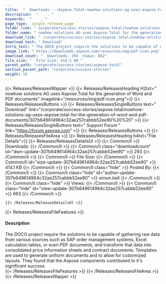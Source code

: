 ```yaml
---
title:  "  Downloads ---Aspose.Total-nowhow-solutions-ag-uses-aspose.total-for-the-generation-of-word-and-pdf-documents . " 
description:  "    . " 
keywords:  "    . " 
page_type:  single_release_page
folder_link: " corporate/success-stories/aspose.total/nowhow-solutions-ag-uses-aspose.total-for-the-generation-of-word-and-pdf-documents/"
folder_name: " nowhow solutions AG uses Aspose.Total for the generation of Word and PDF documents"
download_link: " /corporate/success-stories/aspose.total/nowhow-solutions-ag-uses-aspose.total-for-the-generation-of-word-and-pdf-documents/307b649614964c32ae257cabbb52ee90"
download_text: " Download"
Intro_text: " The DOCO project require the solutions to be capable of gathering raw data from ..."
image_link: " https://downloads.aspose.com/resources/img/pdf-icon.png"
download_count: "  Downloads: 293  Views: 662"
file_size: "  File Size: 414.1 KB "
parent_path: "corporate/success-stories/aspose.total"
section_parent_path: "corporate/success-stories"
weight: 10 
---
```


{{< Releases/ReleasesWapper >}}
  {{< Releases/ReleasesHeading H2txt=" nowhow solutions AG uses Aspose.Total for the generation of Word and PDF documents" imagelink="/resources/img/pdf-icon.png">}}
  {{< Releases/ReleasesButtons >}}
    {{< Releases/ReleasesSingleButtons text=" Download" link="/corporate/success-stories/aspose.total/nowhow-solutions-ag-uses-aspose.total-for-the-generation-of-word-and-pdf-documents/307b649614964c32ae257cabbb52ee90%20%20" >}}
    {{< Releases/ReleasesSingleButtons text=" Support Forum " link="https://forum.aspose.com" >}}
  {{< Releases/ReleasesButtons >}}
  {{< Releases/ReleasesFileArea >}}
    {{< Releases/ReleasesHeading h4txt="File Details">}}
    {{< Releases/ReleasesDetailsUl >}}
            {{< Common/li  >}} Downloads: {{< /Common/li >}} 
      {{< Common/li class="downloadcount" id="dwn-update-307b649614964c32ae257cabbb52ee90" >}} 293 {{< /Common/li >}} 
      {{< Common/li  >}} File Size: {{< /Common/li >}} 
      {{< Common/li id="size-update-307b649614964c32ae257cabbb52ee90" >}} 414.1 KB {{< /Common/li >}} 
      {{< Common/li  class="hide" >}} Posted By: {{< /Common/li >}} 
      {{< Common/li class="hide" id="author-update-307b649614964c32ae257cabbb52ee90" >}} simon.bell {{< /Common/li >}} 
      {{< Common/li class="hide"  >}} Views: {{< /Common/li >}} 
      {{< Common/li class="hide" id="view-update-307b649614964c32ae257cabbb52ee90" >}} 663 {{< /Common/li >}} 

    {{< /Releases/ReleasesDetailsUl >}}

  {{< Releases/ReleasesFileFeatures >}}
      <h4>Description</h4><div class="HTMLDescription">The DOCO project require the solutions to be capable of gathering raw data from various sources such as SAP order management systems, Excel calculation tables, or even PDF documents, and transform that data into consolidated price information sheets and contract documents. Templates are used to generate uniform documents and to allow for customized layouts. They found that the Aspose components contributed to it's significant success.</div>
  {{< /Releases/ReleasesFileFeatures >}}
 {{< /Releases/ReleasesFileArea >}}
{{< /Releases/ReleasesWapper >}}


